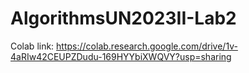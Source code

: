 # AlgorithmsUN2023II-Lab2

Colab link:
https://colab.research.google.com/drive/1v-4aRIw42CEUPZDudu-169HYYbiXWQVY?usp=sharing
